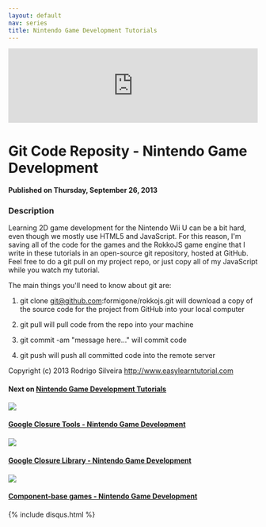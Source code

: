 ```yaml
---
layout: default
nav: series
title: Nintendo Game Development Tutorials
---
```


<div class="container">
    <div class="row mt grid">
        <div class="mt"></div>
        <div class="row" style="margin-bottom: 20px;">
            <div class="col-sm-push-1 col-sm-10 col-md-push-2 col-md-8">
                <div class="video-container">
                    <iframe width="100%" src="https://www.youtube.com/embed/tc2NoTtUhSE" frameborder="0" allowfullscreen></iframe>
                </div>
            </div>
            <div class="clearfix"></div>
            <div class="col-md-8">
                <h1>Git Code Reposity - Nintendo Game Development</h1>
                <h4>Published on Thursday, September 26, 2013</h4>
                <h3>Description</h3>
                <p>Learning 2D game development for the Nintendo Wii U can be a bit hard, even though we mostly use HTML5 and JavaScript. For this reason, I'm saving all of the code for the games and the RokkoJS game engine that I write in these tutorials in an open-source git repository, hosted at GitHub. Feel free to do a git pull on my project repo, or just copy all of my JavaScript while you watch my tutorial.

The main things you'll need to know about git are:

1. git clone git@github.com:formigone/rokkojs.git will download a copy of the source code for the project from GitHub into your local computer

2. git pull will pull code from the repo into your machine

3. git commit -am "message here..." will commit code

4. git push will push all committed code into the remote server

Copyright (c) 2013 Rodrigo Silveira http://www.easylearntutorial.com</p>
            </div>
            <div class="col-md-4">
                <h4>Next on <a href="/series/nintendo-game-development-tutorials">Nintendo Game Development Tutorials</a></h4><div class="row" style="margin-bottom: 20px">
            <div class="col-md-6">
                <a href="/series/nintendo-game-development-tutorials/google-closure-tools-nintendo-game-development">
                    <img src="/img/blank.gif" data-echo="https://i.ytimg.com/vi/mXO4yojVPFE/hqdefault.jpg" class="img-responsive" />
                </a>
            </div>
            <div class="col-md-6">
                <h4>
                    <a href="/series/nintendo-game-development-tutorials/google-closure-tools-nintendo-game-development">Google Closure Tools - Nintendo Game Development</a>
                </h4>
            </div>
        </div><div class="row" style="margin-bottom: 20px">
            <div class="col-md-6">
                <a href="/series/nintendo-game-development-tutorials/google-closure-library-nintendo-game-development">
                    <img src="/img/blank.gif" data-echo="https://i.ytimg.com/vi/bT-JkFCminw/hqdefault.jpg" class="img-responsive" />
                </a>
            </div>
            <div class="col-md-6">
                <h4>
                    <a href="/series/nintendo-game-development-tutorials/google-closure-library-nintendo-game-development">Google Closure Library - Nintendo Game Development</a>
                </h4>
            </div>
        </div><div class="row" style="margin-bottom: 20px">
            <div class="col-md-6">
                <a href="/series/nintendo-game-development-tutorials/component-base-games-nintendo-game-development">
                    <img src="/img/blank.gif" data-echo="https://i.ytimg.com/vi/OlfEfHoUCCY/hqdefault.jpg" class="img-responsive" />
                </a>
            </div>
            <div class="col-md-6">
                <h4>
                    <a href="/series/nintendo-game-development-tutorials/component-base-games-nintendo-game-development">Component-base games - Nintendo Game Development</a>
                </h4>
            </div>
        </div>
            </div>
            <div class="col-md-8">
                {% include disqus.html %}
            </div>
        </div>
    </div>
    <div class="row mt grid"></div>
</div>

